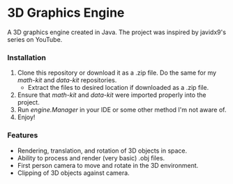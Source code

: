 # 3D Graphics Engine
A 3D graphics engine created in Java. The project was inspired by javidx9's series on YouTube.

### Installation
1. Clone this repository or download it as a .zip file. Do the same for my *math-kit* and *data-kit* repositories.
   * Extract the files to desired location if downloaded as a .zip file.
2. Ensure that *math-kit* and *data-kit* were imported properly into the project.
2. Run *engine.Manager* in your IDE or some other method I'm not aware of.
3. Enjoy!

### Features
- Rendering, translation, and rotation of 3D objects in space.
- Ability to process and render (very basic) .obj files.
- First person camera to move and rotate in the 3D environment.
- Clipping of 3D objects against camera.

